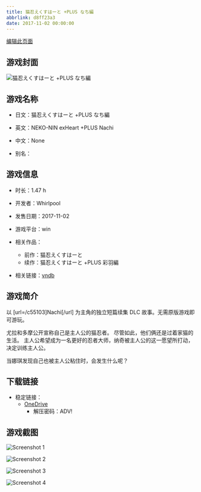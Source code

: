 ```yaml
---
title: 猫忍えくすはーと +PLUS なち編
abbrlink: d8ff23a3
date: 2017-11-02 00:00:00
---
```

[编辑此页面](https://github.com/ACG-3/ADV3-source/blob/main/source/_posts/games/%E7%8C%AB%E5%BF%8D%E3%81%88%E3%81%8F%E3%81%99%E3%81%AF%E3%83%BC%E3%81%A8%20%2BPLUS%20%E3%81%AA%E3%81%A1%E7%B7%A8.md)

## 游戏封面

![猫忍えくすはーと +PLUS なち編](https://pan.timero.xyz/onedrive/img_lib_001/%E7%8C%AB%E5%BF%8D%E3%81%88%E3%81%8F%E3%81%99%E3%81%AF%E3%83%BC%E3%81%A8%20%2BPLUS%20%E3%81%AA%E3%81%A1%E7%B7%A8_cover.avif)


## 游戏名称

- 日文：猫忍えくすはーと +PLUS なち編
- 英文：NEKO-NIN exHeart +PLUS Nachi
- 中文：None

- 别名：


## 游戏信息

- 时长：1.47 h
- 开发者：Whirlpool
- 发售日期：2017-11-02
- 游戏平台：win
- 相关作品：
   - 前作：猫忍えくすはーと
   - 续作：猫忍えくすはーと +PLUS 彩羽編

- 相关链接：[vndb](https://vndb.org/v22105)


## 游戏简介

以 [url=/c55103]Nachi[/url] 为主角的独立短篇续集 DLC 故事。无需原版游戏即可游玩。

尤拉和多摩公开宣称自己是主人公的猫忍者。
尽管如此，他们俩还是过着家猫的生活。
主人公希望成为一名更好的忍者大师，纳奇被主人公的这一愿望所打动，决定训练主人公。

当娜琪发现自己也被主人公粘住时，会发生什么呢？




## 下载链接

- 稳定链接：
    - [OneDrive](https://pan.timero.xyz/onedrive/adv_lib_001/%E7%8C%AB%E5%BF%8D%E3%81%88%E3%81%8F%E3%81%99%E3%81%AF%E3%83%BC%E3%81%A8%20%2BPLUS%20%E3%81%AA%E3%81%A1%E7%B7%A8)
        - 解压密码：ADV!



## 游戏截图


![Screenshot 1](https://pan.timero.xyz/onedrive/img_lib_001/%E7%8C%AB%E5%BF%8D%E3%81%88%E3%81%8F%E3%81%99%E3%81%AF%E3%83%BC%E3%81%A8%20%2BPLUS%20%E3%81%AA%E3%81%A1%E7%B7%A8_Screenshot_1.avif)

![Screenshot 2](https://pan.timero.xyz/onedrive/img_lib_001/%E7%8C%AB%E5%BF%8D%E3%81%88%E3%81%8F%E3%81%99%E3%81%AF%E3%83%BC%E3%81%A8%20%2BPLUS%20%E3%81%AA%E3%81%A1%E7%B7%A8_Screenshot_2.avif)

![Screenshot 3](https://pan.timero.xyz/onedrive/img_lib_001/%E7%8C%AB%E5%BF%8D%E3%81%88%E3%81%8F%E3%81%99%E3%81%AF%E3%83%BC%E3%81%A8%20%2BPLUS%20%E3%81%AA%E3%81%A1%E7%B7%A8_Screenshot_3.avif)

![Screenshot 4](https://pan.timero.xyz/onedrive/img_lib_001/%E7%8C%AB%E5%BF%8D%E3%81%88%E3%81%8F%E3%81%99%E3%81%AF%E3%83%BC%E3%81%A8%20%2BPLUS%20%E3%81%AA%E3%81%A1%E7%B7%A8_Screenshot_4.avif)

